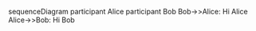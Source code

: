 sequenceDiagram
    participant Alice
    participant Bob
    Bob->>Alice: Hi Alice
    Alice->>Bob: Hi Bob
